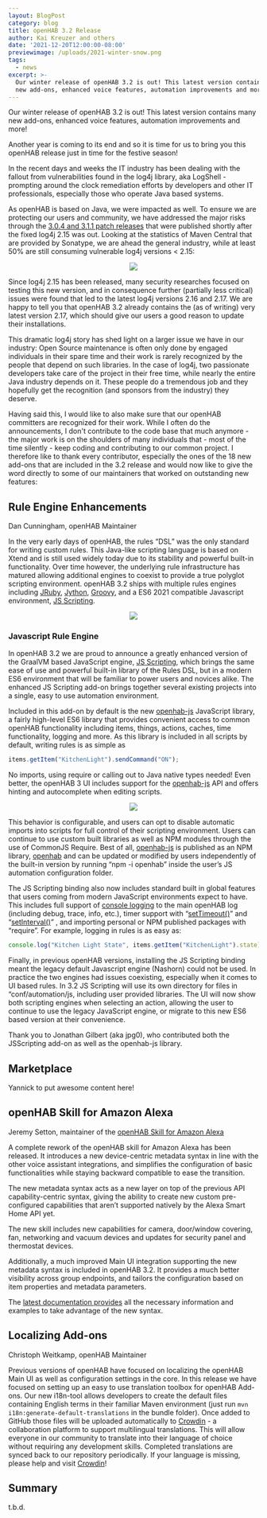 ```yaml
---
layout: BlogPost
category: blog
title: openHAB 3.2 Release
author: Kai Kreuzer and others
date: '2021-12-20T12:00:00-08:00'
previewimage: /uploads/2021-winter-snow.png
tags:
  - news
excerpt: >-
  Our winter release of openHAB 3.2 is out! This latest version contains many
  new add-ons, enhanced voice features, automation improvements and more!
---
```

Our winter release of openHAB 3.2 is out! This latest version contains many new add-ons, enhanced voice features, automation improvements and more!

Another year is coming to its end and so it is time for us to bring you this openHAB release just in time for the festive season!

In the recent days and weeks the IT industry has been dealing with the fallout from vulnerabilities found in the log4j library, aka LogShell - prompting around the clock remediation efforts by developers and other IT professionals, especially those who operate Java based systems.

As openHAB is based on Java, we were impacted as well. To ensure we are protecting our users and community, we have addressed the major risks through the [3.0.4 and 3.1.1 patch releases](https://community.openhab.org/t/openhab-and-the-log4j-security-vulnerability/129901/2) that were published shortly after the fixed log4j 2.15 was out. Looking at the statistics of Maven Central that are provided by Sonatype, we are ahead the general industry, while at least 50% are still consuming vulnerable log4j versions < 2.15:

<p align="center"><img src="/uploads/2021-12-20-log4jstats.png"/></p>

Since log4j 2.15 has been released, many security researches focused on testing this new version, and in consequence further (partially less critical) issues were found that led to the latest log4j versions 2.16 and 2.17. We are happy to tell you that openHAB 3.2 already contains the (as of writing) very latest version 2.17, which should give our users a good reason to update their installations. 

This dramatic log4j story has shed light on a larger issue we have in our industry: Open Source maintenance is often only done by engaged individuals in their spare time and their work is rarely recognized by the people that depend on such libraries. In the case of log4j, two passionate developers take care of the project in their free time, while nearly the entire Java industry depends on it. These people do a tremendous job and they hopefully get the recognition (and sponsors from the industry) they deserve.

Having said this, I would like to also make sure that our openHAB committers are recognized for their work. While I often do the announcements, I don't contribute to the code base that much anymore - the major work is on the shoulders of many individuals that - most of the time silently - keep coding and contributing to our common project. I therefore like to thank every contributor, especially the ones of the 18 new add-ons that are included in the 3.2 release and would now like to give the word directly to some of our maintainers that worked on outstanding new features:

## Rule Engine Enhancements

Dan Cunningham, openHAB Maintainer

In the very early days of openHAB, the rules “DSL” was the only standard for writing custom rules.  This Java-like scripting language is based on Xtend and is still used widely today due to its stability and powerful built-in functionality.  Over time however,  the underlying rule infrastructure has matured allowing additional engines to coexist to provide a true polyglot scripting environment.  openHAB 3.2 ships with multiple rules engines including [JRuby](https://www.openhab.org/addons/automation/jrubyscripting/), [Jython](https://www.openhab.org/addons/automation/jythonscripting/), [Groovy](https://www.openhab.org/addons/automation/groovyscripting/), and a ES6 2021 compatible Javascript environment, [JS Scripting](https://www.openhab.org/addons/automation/jsscripting/). 

<p align="center"><img src="/uploads/2021-12-20-rule-engines.png"/></p>

### Javascript Rule Engine

In openHAB 3.2 we are proud to announce a greatly enhanced version of the GraalVM based JavaScript engine, [JS Scripting](https://www.openhab.org/addons/automation/jsscripting/),  which brings the same ease of use and powerful built-in library of the Rules DSL, but in a modern ES6 environment that will be familiar to power users and novices alike.  The enhanced JS Scripting add-on brings together several existing projects into a single, easy to use automation environment.  

Included in this add-on by default is the new [openhab-js](https://github.com/openhab/openhab-js) JavaScript library, a fairly high-level ES6 library that provides convenient access to common openHAB functionality including items, things, actions, caches, time functionality, logging and more.  As this library is included in all scripts by default, writing rules is as simple as

```javascript
items.getItem("KitchenLight").sendCommand("ON");
```

No imports, using require or calling out to Java native types needed!  Even better, the openHAB 3 UI includes support for the [openhab-js](https://github.com/openhab/openhab-js) API and offers hinting and autocomplete when editing scripts.

<p align="center"><img src="/uploads/2021-rules-script-editor.gif"/></p>

This behavior is configurable, and users can opt to disable automatic imports into scripts for full control of their scripting environment.  Users can continue to use custom built libraries as well as NPM modules through the use of CommonJS Require.  Best of all, [openhab-js](https://github.com/openhab/openhab-js) is published as an NPM library, [openhab](https://www.npmjs.com/package/openhab) and can be updated or modified by users independently of the built-in version by running “npm -i openhab” inside the user’s JS automation configuration folder. 

The JS Scripting binding also now includes standard built in global features that users coming from modern JavaScript environments expect to have.  This includes full support of [console logging](https://developer.mozilla.org/en-US/docs/Web/API/Console/log) to the main openHAB log (including debug, trace, info, etc.), timer support with “[setTimeout()](https://developer.mozilla.org/en-US/docs/Web/API/setTimeout)” and “[setInterval()](https://developer.mozilla.org/en-US/docs/Web/API/setInterval)” , and importing personal or NPM published packages with “require”.  For example, logging in rules is as easy as:

```javascript
console.log("Kitchen Light State", items.getItem("KitchenLight").state);
```

Finally, in previous openHAB versions, installing the JS Scripting binding meant the legacy default Javascript engine (Nashorn) could not be used.  In practice the two engines had issues coexisting, especially when it comes to UI based rules.  In 3.2 JS Scripting will use its own directory for files in “conf/automation/js, including user provided libraries.  The UI will now show both scripting engines when selecting an action, allowing the user to continue to use the legacy JavaScript engine, or migrate to this new ES6 based version at their convenience.  

Thank you to Jonathan Gilbert (aka jpg0), who contributed both the JSScripting add-on as well as the openhab-js library. 

## Marketplace

Yannick to put awesome content here!

## openHAB Skill for Amazon Alexa

Jeremy Setton, maintainer of the [openHAB Skill for Amazon Alexa](https://www.openhab.org/docs/ecosystem/alexa/)

A complete rework of the openHAB skill for Amazon Alexa has been released. It introduces a new device-centric metadata syntax in line with the other voice assistant integrations, and simplifies the configuration of basic functionalities while staying backward compatible to ease the transition.

The new metadata syntax acts as a new layer on top of the previous API capability-centric syntax, giving the ability to create new custom pre-configured capabilities that aren’t supported natively by the Alexa Smart Home API yet.

The new skill includes new capabilities for camera, door/window covering, fan, networking and vacuum devices and updates for security panel and thermostat devices.

Additionally, a much improved Main UI integration supporting the new metadata syntax is included in openHAB 3.2. It provides a much better visibility across group endpoints, and tailors the configuration based on item properties and metadata parameters.

The [latest documentation provides](https://www.openhab.org/docs/ecosystem/alexa/) all the necessary information and examples to take advantage of the new syntax.

## Localizing Add-ons

Christoph Weitkamp, openHAB Maintainer

Previous versions of openHAB have focused on localizing the openHAB Main UI as well as configuration settings in the core. In this release we have focused on setting up an easy to use translation toolbox for openHAB Add-ons. Our new i18n-tool allows developers to create the default files containing English terms in their familiar Maven environment (just run `mvn i18n:generate-default-translations` in the bundle folder). Once added to GitHub those files will be uploaded automatically to [Crowdin](https://crowdin.com/project/openhab-addons) - a collaboration platform to support multilingual translations. This will allow everyone in our community to translate into their language of choice without requiring any development skills. Completed translations are synced back to our repository periodically. If your language is missing, please help and visit [Crowdin](https://crowdin.com/project/openhab-addons)!

## Summary

t.b.d.
